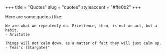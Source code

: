 +++
title = "Quotes"
slug = "quotes"
styleaccent = "#ffe0b2"
+++

Here are some quotes i like:
```
We are what we repeatedly do. Excellence, then, is not an act, but a habit. 
- Aristotle
```
```
Things will not calm down, as a matter of fact they will just calm up.
- Teal'c (Stargate)"
```

